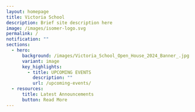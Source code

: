 ```yaml
---
layout: homepage
title: Victoria School
description: Brief site description here
image: /images/isomer-logo.svg
permalink: /
notification: ""
sections:
  - hero:
      background: /images/Victoria_School_Open_House_2024_Banner_.jpg
      variant: image
      key_highlights:
        - title: UPCOMING EVENTS
          description: ""
          url: /upcoming-events/
  - resources:
      title: Latest Announcements
      button: Read More
---
```


